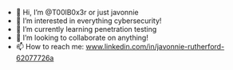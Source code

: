 - 👋 Hi, I’m @T00lB0x3r or just javonnie 
- 👀 I’m interested in everything cybersecurity!
- 🌱 I’m currently learning penetration testing
- 💞️ I’m looking to collaborate on anything!
- 📫 How to reach me: www.linkedin.com/in/javonnie-rutherford-62077726a

<!---
T00lB0x3r/T00lB0x3r is a ✨ special ✨ repository because its `README.md` (this file) appears on your GitHub profile.
You can click the Preview link to take a look at your changes.
--->
